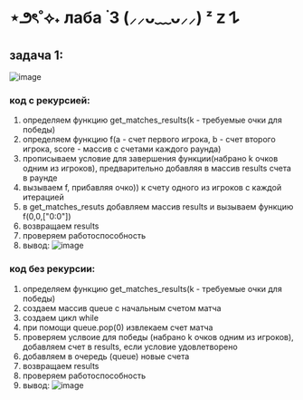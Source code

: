 # ⋆౨ৎ˚⟡˖ лаба ࣪ 3 (⸝⸝ᴗ﹏ᴗ⸝⸝) ᶻ 𝗓 𐰁
## задача 1:
![image](https://github.com/user-attachments/assets/7b229172-ecab-40df-a29a-0be59bc7c926)

### код с рекурсией:
1. определяем функцию get_matches_results(k - требуемые очки для победы)
2. определяем функцию f(a - счет первого игрока, b - счет второго игрока, score - массив с счетами каждого раунда)
3. прописываем условие для завершения функции(набрано k очков одним из игроков), предварительно добавляя в массив results счета в раунде
4. вызываем f, прибавляя очко)) к счету одного из игроков с каждой итерацией
5. в get_matches_resuts добавляем массив results и вызываем функцию f(0,0,["0:0"])
6. возвращаем results
7. проверяем работоспособность
8. вывод:
![image](https://github.com/user-attachments/assets/3ae128d4-c145-4a90-85ce-4352e9160596)

### код без рекурсии:
1. определяем функцию get_matches_results(k - требуемые очки для победы)
2. создаем массив queue с начальным счетом матча
3. создаем цикл while
4. при помощи queue.pop(0) извлекаем счет матча
5. проверяем услвоие для победы (набрано k очков одним из игроков), добавляем счет в results, если условие удовлетворено
6. добавляем в очередь (queue) новые счета
7. возвращаем results
8. проверяем работоспособность
9. вывод:
![image](https://github.com/user-attachments/assets/4123e3da-9af4-4fe4-b62c-4d77ff1dac7f)

